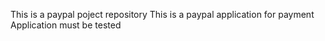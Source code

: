 This is a paypal poject repository
This is a paypal application for payment
Application must be tested
